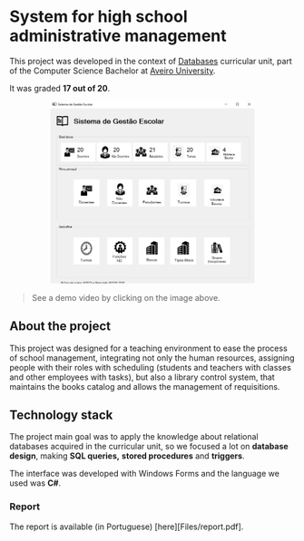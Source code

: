 # System for high school administrative management

This project was developed in the context of [Databases](https://www.ua.pt/en/uc/2238) curricular unit, part of the Computer Science Bachelor at [Aveiro University](https://www.ua.pt/).

It was graded **17 out of 20**.

<p align="center"><a href="https://www.youtube.com/watch?v=RjzlqrpHvqM"><img src="Files/print1.png" style="zoom:45%;" /></a><p>

> See a demo video by clicking on the image above.



## About the project

This project was designed for a teaching environment to ease the process of school management, integrating not only the human resources, assigning people with their roles with scheduling (students and teachers with classes and other employees with tasks), but also a library control system, that maintains the books catalog and allows the management of requisitions.



## Technology stack

The project main goal was to apply the knowledge about relational databases acquired in  the curricular unit, so we focused a lot on **database design**, making **SQL queries,** **stored procedures** and **triggers**.

The interface was developed with Windows Forms and the language we used was **C#**.



### Report

The report is available (in Portuguese) [here][Files/report.pdf].






